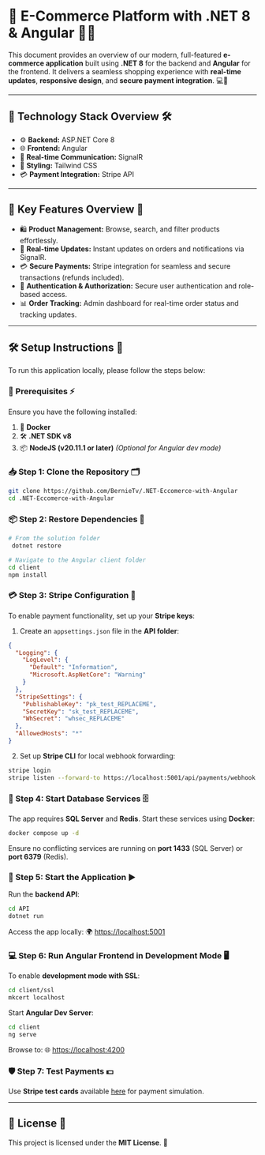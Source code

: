 # 🛒 **E-Commerce Platform with .NET 8 & Angular** 🚀✨

This document provides an overview of our modern, full-featured **e-commerce application** built using **.NET 8** for the backend and **Angular** for the frontend. It delivers a seamless shopping experience with **real-time updates**, **responsive design**, and **secure payment integration**. 💻📱

---

## 🚀 **Technology Stack Overview** 🛠️

- ⚙️ **Backend:** ASP.NET Core 8
- 🌐 **Frontend:** Angular
- 🔄 **Real-time Communication:** SignalR
- 🎨 **Styling:** Tailwind CSS
- 💳 **Payment Integration:** Stripe API

---

## 🎯 **Key Features Overview** 🌟

- 🛍️ **Product Management:** Browse, search, and filter products effortlessly.
- 🔄 **Real-time Updates:** Instant updates on orders and notifications via SignalR.
- 💳 **Secure Payments:** Stripe integration for seamless and secure transactions (refunds included).
- 🔐 **Authentication & Authorization:** Secure user authentication and role-based access.
- 📊 **Order Tracking:** Admin dashboard for real-time order status and tracking updates.

---

## 🛠️ **Setup Instructions** 📝

To run this application locally, please follow the steps below:

### **🧰 Prerequisites** ⚡

Ensure you have the following installed:

1. 🐳 **Docker**
2. 🛠️ **.NET SDK v8**
3. 📦 **NodeJS (v20.11.1 or later)** _(Optional for Angular dev mode)_

### **📥 Step 1: Clone the Repository** 🗂️

```bash
git clone https://github.com/BernieTv/.NET-Eccomerce-with-Angular
cd .NET-Eccomerce-with-Angular
```

### **📦 Step 2: Restore Dependencies** 🔄

```bash
# From the solution folder
 dotnet restore

# Navigate to the Angular client folder
cd client
npm install
```

### **💳 Step 3: Stripe Configuration** 🔑

To enable payment functionality, set up your **Stripe keys**:

1. Create an `appsettings.json` file in the **API folder**:

```json
{
  "Logging": {
    "LogLevel": {
      "Default": "Information",
      "Microsoft.AspNetCore": "Warning"
    }
  },
  "StripeSettings": {
    "PublishableKey": "pk_test_REPLACEME",
    "SecretKey": "sk_test_REPLACEME",
    "WhSecret": "whsec_REPLACEME"
  },
  "AllowedHosts": "*"
}
```

2. Set up **Stripe CLI** for local webhook forwarding:

```bash
stripe login
stripe listen --forward-to https://localhost:5001/api/payments/webhook -e payment_intent.succeeded
```

### **🐘 Step 4: Start Database Services** 🗄️

The app requires **SQL Server** and **Redis**. Start these services using **Docker**:

```bash
docker compose up -d
```

Ensure no conflicting services are running on **port 1433** (SQL Server) or **port 6379** (Redis).

### **🚦 Step 5: Start the Application** ▶️

Run the **backend API**:

```bash
cd API
dotnet run
```

Access the app locally: 🌍 [https://localhost:5001](https://localhost:5001)

### **💻 Step 6: Run Angular Frontend in Development Mode** 🖥️

To enable **development mode with SSL**:

```bash
cd client/ssl
mkcert localhost
```

Start **Angular Dev Server**:

```bash
cd client
ng serve
```

Browse to: 🌐 [https://localhost:4200](https://localhost:4200)

### **🛡️ Step 7: Test Payments** 💵

Use **Stripe test cards** available [here](https://docs.stripe.com/testing#cards) for payment simulation.

---

## 📄 **License** 📜

This project is licensed under the **MIT License**. 📝
